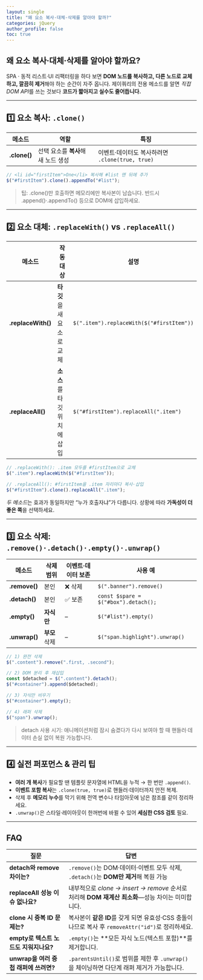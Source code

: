 ```yaml
---
layout: single
title: "왜 요소 복사·대체·삭제를 알아야 할까?"
categories: jQuery
author_profile: false
toc: true
---
```


## 왜 요소 **복사·대체·삭제**를 알아야 할까요?

SPA · 동적 리스트·UI 리팩터링을 하다 보면 **DOM 노드를 복사하고, 다른 노드로 교체하고, 깔끔히 제거**해야 하는 순간이 자주 옵니다. 제이쿼리의 전용 메소드를 알면 *직접 DOM API*를 쓰는 것보다 **코드가 짧아지고 실수도 줄어듭니다.**

------

## 1️⃣ 요소 복사: `.clone()`

| 메소드       | 역할                                | 특징                                            |
| ------------ | ----------------------------------- | ----------------------------------------------- |
| **.clone()** | 선택 요소를 **복사**해 새 노드 생성 | 이벤트·데이터도 복사하려면 `.clone(true, true)` |

```jsx
// <li id="firstItem">One</li> 복사해 #list 맨 뒤에 추가
$("#firstItem").clone().appendTo("#list");
```

> 팁: .clone()만 호출하면 메모리에만 복사본이 남습니다. 반드시 .append()·.appendTo() 등으로 DOM에 삽입하세요.

------

## 2️⃣ 요소 대체: `.replaceWith()` vs `.replaceAll()`

| 메소드             | 작동 대상                   | 설명                                      |
| ------------------ | --------------------------- | ----------------------------------------- |
| **.replaceWith()** | **타깃**을 새 요소로 교체   | `$(".item").replaceWith($("#firstItem"))` |
| **.replaceAll()**  | **소스**를 타깃 위치에 삽입 | `$("#firstItem").replaceAll(".item")`     |

```jsx
// .replaceWith(): .item 모두를 #firstItem으로 교체
$(".item").replaceWith($("#firstItem"));

// .replaceAll(): #firstItem을 .item 자리마다 복사·삽입
$("#firstItem").clone().replaceAll(".item");
```

*두 메소드*는 효과가 동일하지만 “누가 호출자냐”가 다릅니다. 상황에 따라 **가독성이 더 좋은 쪽**을 선택하세요.

------

## 3️⃣ 요소 삭제: `.remove()·.detach()·.empty()·.unwrap()`

| 메소드        | 삭제 범위     | 이벤트·데이터 보존 | 사용 예                              |
| ------------- | ------------- | ------------------ | ------------------------------------ |
| **.remove()** | 본인          | ❌ 삭제             | `$(".banner").remove()`              |
| **.detach()** | 본인          | ✅ 보존             | `const $spare = $("#box").detach();` |
| **.empty()**  | **자식만**    | –                  | `$("#list").empty()`                 |
| **.unwrap()** | **부모** 삭제 | –                  | `$("span.highlight").unwrap()`       |

```jsx
// 1) 완전 삭제
$(".content").remove(".first, .second");

// 2) DOM 분리 후 재삽입
const $detached = $(".content").detach();
$("#container").append($detached);

// 3) 자식만 비우기
$("#container").empty();

// 4) 래퍼 삭제
$("span").unwrap();
```

> detach 사용 시기: 애니메이션처럼 잠시 숨겼다가 다시 보여야 할 때 핸들러·데이터 손실 없이 복원 가능합니다.

------

## 4️⃣ 실전 퍼포먼스 & 관리 팁

- **여러 개 복사**가 필요할 땐 템플릿 문자열에 HTML을 누적 → 한 번만 `.append()`.
- **이벤트 포함 복사**는 `.clone(true, true)`로 핸들러·데이터까지 안전 복제.
- 삭제 후 **메모리 누수**를 막기 위해 전역 변수나 타임아웃에 남은 참조를 같이 정리하세요.
- `.unwrap()`은 스타일·레이아웃이 한꺼번에 바뀔 수 있어 **세심한 CSS 검토** 필요.

------

## FAQ

| 질문                                  | 답변                                                         |
| ------------------------------------- | ------------------------------------------------------------ |
| **detach와 remove 차이는?**           | `.remove()`는 DOM·데이터·이벤트 모두 삭제, `.detach()`는 **DOM만 제거**해 복원 가능 |
| **replaceAll 성능 이슈 없나요?**      | 내부적으로 *clone → insert → remove* 순서로 처리해 **DOM 재계산 최소화**—성능 차이는 미미합니다. |
| **clone 시 중복 ID 문제는?**          | 복사본이 **같은 ID**를 갖게 되면 유효성·CSS 충돌이 나므로 복사 후 `removeAttr("id")`로 정리하세요. |
| **empty로 텍스트 노드도 지워지나요?** | `.empty()`는 **모든 자식 노드(텍스트 포함)**를 제거합니다.   |
| **unwrap을 여러 중첩 래퍼에 쓰려면?** | `.parentsUntil()`로 범위를 제한 후 `.unwrap()`을 체이닝하면 다단계 래퍼 제거가 가능합니다. |
